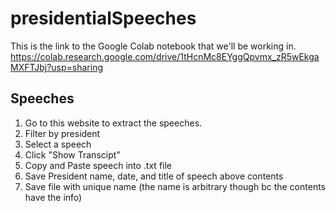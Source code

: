 # presidentialSpeeches

This is the link to the Google Colab notebook that we'll be working in. 
https://colab.research.google.com/drive/1tHcnMc8EYggQpvmx_zR5wEkgaMXFTJbj?usp=sharing

## Speeches
<ol>
  <li>Go to this website to extract the speeches. </li>
  <li>Filter by president</li>
  <li>Select a speech</li>
  <li>Click "Show Transcipt"</li>
  <li>Copy and Paste speech into .txt file </li>
  <li>Save President name, date, and title of speech above contents</li>
  <li>Save file with unique name (the name is arbitrary though bc the contents have the info)</li>
</ol>  


